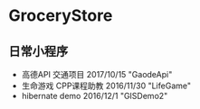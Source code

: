 ﻿# GroceryStore

## 日常小程序

+ 高德API 交通项目  2017/10/15  "GaodeApi"
+ 生命游戏 CPP课程助教 2016/11/30 "LifeGame"
+ hibernate demo 2016/12/1 "GISDemo2"
